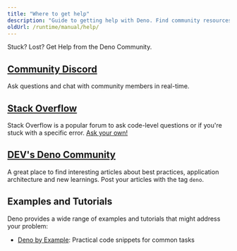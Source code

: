 ```yaml
---
title: "Where to get help"
description: "Guide to getting help with Deno. Find community resources, support channels, discussion forums, and how to engage with the Deno community for troubleshooting and assistance."
oldUrl: /runtime/manual/help/
---
```


Stuck? Lost? Get Help from the Deno Community.

## [Community Discord](https://discord.gg/deno)

Ask questions and chat with community members in real-time.

## [Stack Overflow](https://stackoverflow.com/questions/tagged/deno)

Stack Overflow is a popular forum to ask code-level questions or if you're stuck
with a specific error.
[Ask your own!](https://stackoverflow.com/questions/ask?tags=deno)

## [DEV's Deno Community](https://dev.to/t/deno)

A great place to find interesting articles about best practices, application
architecture and new learnings. Post your articles with the tag `deno`.

## Examples and Tutorials

Deno provides a wide range of examples and tutorials that might address your
problem:

- [Deno by Example](/examples/): Practical code snippets for common tasks
